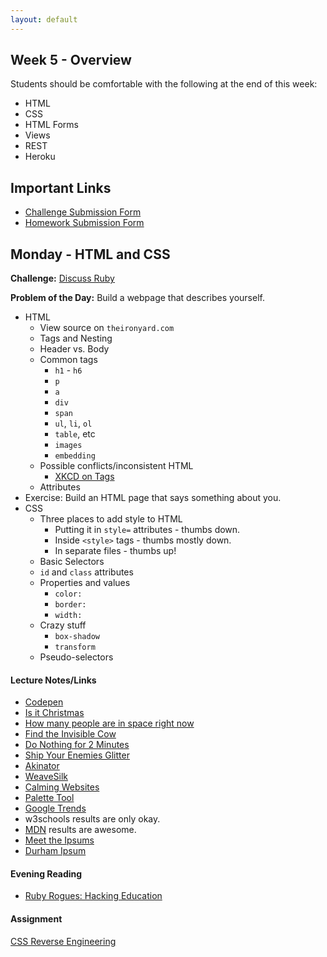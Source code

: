 ```yaml
---
layout: default
---
```


## Week 5 - Overview

Students should be comfortable with the following at the end of this week:

* HTML
* CSS
* HTML Forms
* Views
* REST
* Heroku


## Important Links

* [Challenge Submission Form](http://goo.gl/forms/OzzXZL6iEF)
* [Homework Submission Form](http://goo.gl/forms/o9so3mi9Sd)


## Monday - HTML and CSS

**Challenge:** [Discuss Ruby](https://github.com/masonfmatthews/rails_assignments/blob/master/challenges/discuss_ruby_challenge.rb)

**Problem of the Day:** Build a webpage that describes yourself.

* HTML
  * View source on `theironyard.com`
  * Tags and Nesting
  * Header vs. Body
  * Common tags
    * `h1` - `h6`
    * `p`
    * `a`
    * `div`
    * `span`
    * `ul`, `li`, `ol`
    * `table`, etc
    * `images`
    * `embedding`
  * Possible conflicts/inconsistent HTML
    * [XKCD on Tags](https://xkcd.com/1144/)
  * Attributes
* Exercise: Build an HTML page that says something about you.
* CSS
  * Three places to add style to HTML
    * Putting it in `style=` attributes - thumbs down.
    * Inside `<style>` tags - thumbs mostly down.
    * In separate files - thumbs up!
  * Basic Selectors
  * `id` and `class` attributes
  * Properties and values
    * `color:`
    * `border:`
    * `width:`
  * Crazy stuff
    * `box-shadow`
    * `transform`
  * Pseudo-selectors

#### Lecture Notes/Links

* [Codepen](http://codepen.io)
* [Is it Christmas](http://isitchristmas.com)
* [How many people are in space right now](http://howmanypeopleareinspacerightnow.com)
* [Find the Invisible Cow](http://findtheinvisiblecow.com/)
* [Do Nothing for 2 Minutes](http://www.donothingfor2minutes.com/)
* [Ship Your Enemies Glitter](http://shipyourenemiesglitter.com/)
* [Akinator](http://en.akinator.com/)
* [WeaveSilk](http://weavesilk.com/)
* [Calming Websites](http://www.makeuseof.com/tag/take-a-break-10-websites-to-help-you-relax-for-two-minutes/)
* [Palette Tool](http://paletton.com/#uid=13P0u0kllll70vXeaqEswg1G0aI)
* [Google Trends](https://trends.google.com)
* w3schools results are only okay.
* [MDN](https://developer.mozilla.org/en-US/) results are awesome.
* [Meet the Ipsums](http://meettheipsums.com)
* [Durham Ipsum](http://durhamipsum.com)

#### Evening Reading

* [Ruby Rogues: Hacking Education](http://devchat.tv/ruby-rogues/159-rr-hacking-education-with-saron-yitbarek)

#### Assignment

[CSS Reverse Engineering](https://github.com/tiyd-rails-2015-05/css_reverse_engineering)


<!--

## Not yet covered

* Explore Rails' `.gitignore`
* `find` vs `find_by_id`
* API More Complex Auth
  * https://developer.github.com/v3/#authentication
* [Example Testing Repo from Class](https://github.com/tiyd-rails-2015-01/testing_example)
* Files from class:
  * [List of what we covered](https://github.com/tiyd-rails-2015-01/testing_example/blob/master/test_types.md)
* [Example Hybrid API app developed in class](https://github.com/tiyd-rails-2015-01/api_creation_example)
* Ping-pong pairing

## Tuesday - Rails Views and Forms

**Problem of the Day:** Given what you now know about APIs and HTML/CSS, try to recreate your GitHub profile page.

* Views
* ERB
* Forms
  * `form`
  * `input` (all sorts)
  * `select`
  * `button`
  * `checkbox`
  * Rails helpers for making `form_tag` elements
* View Intro without models
  * Motivating Example: A rails app that asks me for my time zone, then gives me the time.
  * `strftime()`
  * `config.time_zone = 'Eastern Time (US & Canada)'`
* Git
  * `git stash`
  * `git reset`
  * `git filter-branch`

#### Lecture Notes/Links

* [`strftime()`](http://strftime.net/)

#### Evening Reading

* [Pro Git Ch. 7.7](http://git-scm.com/book/en/v2/Git-Tools-Reset-Demystified) - This is maybe the best chapter in the book.
* [Pro Git Ch. 7.6](http://git-scm.com/book/en/v2/Git-Tools-Rewriting-History)

#### Assignment

[Recreate GitHub Profile](https://github.com/tiyd-rails-2015-05/github_profile)


## Wednesday - REST, Scaffold, and Integration Testing

**Problem of the Day:** Assume that you want to add/edit/remove comments to each GitHub username, then see them all for a certain person.  What controllers and views would you set up?

* Random Topics
  * The "10 minutes ago" problem
  * Quick `checkbox` discussion
  * `rails-footnotes` gem
* Scaffold
* Resources
* REST
* Controller Testing Redux
* Integration Testing

#### Lecture Notes/Links

* [Why Minitest instead of Rspec](http://brandonhilkert.com/blog/7-reasons-why-im-sticking-with-minitest-and-fixtures-in-rails/)
* [Rails footnotes](https://github.com/josevalim/rails-footnotes) - `rails generate rails_footnotes:install`
* [Example Testing Repo from Class](https://github.com/tiyd-rails-2015-01/testing_example)
* Files from class:
  * [List of what we covered](https://github.com/tiyd-rails-2015-01/testing_example/test_types.md)

#### Evening Reading

* [Ruby Rogues: Estimation](http://devchat.tv/ruby-rogues/035-rr-estimation)

#### Assignment

[Wallet](https://github.com/tiyd-rails-2015-05/wallet)


## Thursday - Helpers, Partials / Heroku and Production

**Problem of the Day:** Look at your Wallet application and find two places where the code could be DRYed out.  Do so.

* Human Learning
  * Data 1st vs. Behavior 1st (Thinking in Nouns vs. Verbs)
  * Diagrams: Data model vs workflow diagrams
* TODO: Find better motivating example.
* Helpers
  * XSS
* Partials

**Problem of the Day:** Since code your users access has to be more stable than the code on your development laptop (and may need patches), how would you organize your branches to make this doable?

* Random Topics
  * Security implications of API keys in the database
  * Security implications of API keys over http (headers vs parameters)
  * Action on your server trying to access the API on your server
  * Deadlock
* Agile
  * Baby Duck Syndrome
  * [XKCD on Breaking Someone's Workflow](https://xkcd.com/1172/)
* Rails Servers
  * WEBrick vs. Mongrel vs. Puma
  * `./bin/rails`
* Dev vs. Production
* GitFlow
* Heroku
  * `git remote` review
  * Set up account
  * Create new Heroku project
  * Move `sqlite3` gem
  * Add `pg` and `rails_12factor gems`
  * `bundle install --without production`
  * heroku add remote command
  * git push heroku master
  * heroku run rake db:migrate

#### Lecture Notes/Links

* [Rails helpers tutorial](http://mixandgo.com/blog/the-beginner-s-guide-to-rails-helpers?utm_source=rubyweekly&utm_medium=email)
* [Heroku docs on installing Rails 4 apps](https://devcenter.heroku.com/articles/rails4)

#### Evening Reading

* [Ruby Rogues: When to Use Modules](http://devchat.tv/ruby-rogues/022-rr-when-to-use-modules)

## Weekend Assignment - IN PAIRS

[Health Tracker](https://github.com/tiyd-rails-2015-05/health_tracker)

